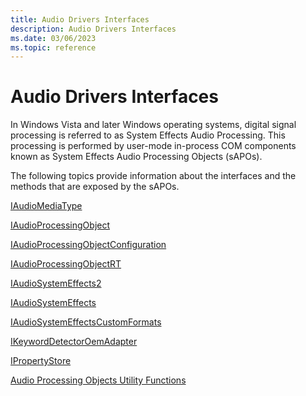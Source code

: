 ```yaml
---
title: Audio Drivers Interfaces
description: Audio Drivers Interfaces
ms.date: 03/06/2023
ms.topic: reference
---
```



# Audio Drivers Interfaces

In Windows Vista and later Windows operating systems, digital signal processing is referred to as System Effects Audio Processing. This processing is performed by user-mode in-process COM components known as System Effects Audio Processing Objects (sAPOs).

The following topics provide information about the interfaces and the methods that are exposed by the sAPOs.

[IAudioMediaType](/windows/win32/api/audiomediatype/nn-audiomediatype-iaudiomediatype)

[IAudioProcessingObject](/windows/win32/api/audioenginebaseapo/nn-audioenginebaseapo-iaudioprocessingobject)

[IAudioProcessingObjectConfiguration](/windows/win32/api/audioenginebaseapo/nn-audioenginebaseapo-iaudioprocessingobjectconfiguration)

[IAudioProcessingObjectRT](/windows/win32/api/audioenginebaseapo/nn-audioenginebaseapo-iaudioprocessingobjectrt)

[IAudioSystemEffects2](iaudiosystemeffects2.md)

[IAudioSystemEffects](iaudiosystemeffects.md)

[IAudioSystemEffectsCustomFormats](/windows/win32/api/audioenginebaseapo/nn-audioenginebaseapo-iaudiosystemeffectscustomformats)

[IKeywordDetectorOemAdapter](ikeyworddetectoroemadapter.md)

[IPropertyStore](/windows/win32/api/propsys/nn-propsys-ipropertystore)

[Audio Processing Objects Utility Functions](/previous-versions/windows/hardware/drivers/ff536213(v=vs.85)) 

